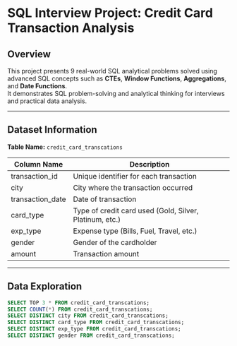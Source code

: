 # SQL Interview Project: Credit Card Transaction Analysis

## Overview
This project presents 9 real-world SQL analytical problems solved using advanced SQL concepts such as **CTEs**, **Window Functions**, **Aggregations**, and **Date Functions**.  
It demonstrates SQL problem-solving and analytical thinking for interviews and practical data analysis.

---

## Dataset Information
**Table Name:** `credit_card_transcations`

| Column Name      | Description |
|------------------|-------------|
| transaction_id   | Unique identifier for each transaction |
| city             | City where the transaction occurred |
| transaction_date | Date of transaction |
| card_type        | Type of credit card used (Gold, Silver, Platinum, etc.) |
| exp_type         | Expense type (Bills, Fuel, Travel, etc.) |
| gender           | Gender of the cardholder |
| amount           | Transaction amount |

---

## Data Exploration

```sql
SELECT TOP 3 * FROM credit_card_transcations;
SELECT COUNT(*) FROM credit_card_transcations;
SELECT DISTINCT city FROM credit_card_transcations;
SELECT DISTINCT card_type FROM credit_card_transcations;
SELECT DISTINCT exp_type FROM credit_card_transcations;
SELECT DISTINCT gender FROM credit_card_transcations;
